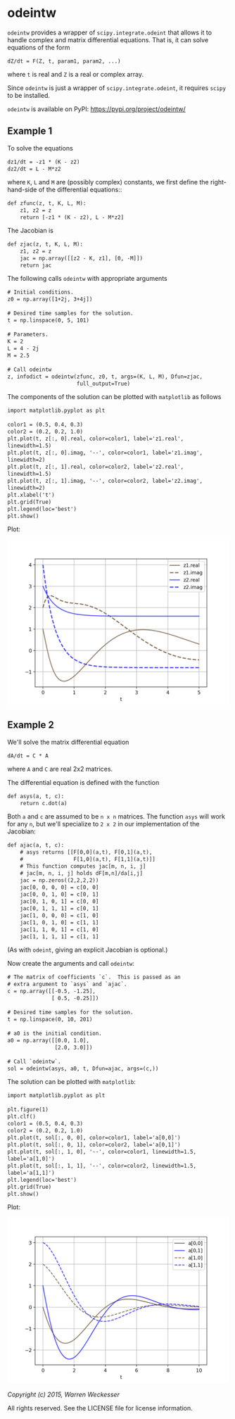 odeintw
=======

`odeintw` provides a wrapper of `scipy.integrate.odeint` that allows it to
handle complex and matrix differential equations.  That is, it can solve
equations of the form

    dZ/dt = F(Z, t, param1, param2, ...)

where `t` is real and `Z` is a real or complex array.

Since `odeintw` is just a wrapper of `scipy.integrate.odeint`, it requires
`scipy` to be installed.

`odeintw` is available on PyPI: https://pypi.org/project/odeintw/


Example 1
---------

To solve the equations

    dz1/dt = -z1 * (K - z2)
    dz2/dt = L - M*z2

where `K`, `L` and `M` are (possibly complex) constants, we first define the
right-hand-side of the differential equations::

    def zfunc(z, t, K, L, M):
        z1, z2 = z
        return [-z1 * (K - z2), L - M*z2]

The Jacobian is

    def zjac(z, t, K, L, M):
        z1, z2 = z
        jac = np.array([[z2 - K, z1], [0, -M]])
        return jac

The following calls `odeintw` with appropriate arguments

    # Initial conditions.
    z0 = np.array([1+2j, 3+4j])

    # Desired time samples for the solution.
    t = np.linspace(0, 5, 101)

    # Parameters.
    K = 2
    L = 4 - 2j
    M = 2.5

    # Call odeintw
    z, infodict = odeintw(zfunc, z0, t, args=(K, L, M), Dfun=zjac,
                          full_output=True)

The components of the solution can be plotted with `matplotlib` as follows

    import matplotlib.pyplot as plt

    color1 = (0.5, 0.4, 0.3)
    color2 = (0.2, 0.2, 1.0)
    plt.plot(t, z[:, 0].real, color=color1, label='z1.real', linewidth=1.5)
    plt.plot(t, z[:, 0].imag, '--', color=color1, label='z1.imag', linewidth=2)
    plt.plot(t, z[:, 1].real, color=color2, label='z2.real', linewidth=1.5)
    plt.plot(t, z[:, 1].imag, '--', color=color2, label='z2.imag', linewidth=2)
    plt.xlabel('t')
    plt.grid(True)
    plt.legend(loc='best')
    plt.show()

Plot:

![](https://github.com/WarrenWeckesser/odeintw/blob/master/examples/odeintw_example1.png)


Example 2
---------

We'll solve the matrix differential equation

    dA/dt = C * A

where `A` and `C` are real 2x2 matrices.

The differential equation is defined with the function

    def asys(a, t, c):
        return c.dot(a)

Both `a` and `c` are assumed to be `n x n` matrices.  The function
`asys` will work for any `n`, but we'll specialize to `2 x 2` in our
implementation of the Jacobian:

    def ajac(a, t, c):
        # asys returns [[F[0,0](a,t), F[0,1](a,t),
        #                F[1,0](a,t), F[1,1](a,t)]]
        # This function computes jac[m, n, i, j]
        # jac[m, n, i, j] holds dF[m,n]/da[i,j]
        jac = np.zeros((2,2,2,2))
        jac[0, 0, 0, 0] = c[0, 0]
        jac[0, 0, 1, 0] = c[0, 1]
        jac[0, 1, 0, 1] = c[0, 0]
        jac[0, 1, 1, 1] = c[0, 1]
        jac[1, 0, 0, 0] = c[1, 0]
        jac[1, 0, 1, 0] = c[1, 1]
        jac[1, 1, 0, 1] = c[1, 0]
        jac[1, 1, 1, 1] = c[1, 1]

(As with `odeint`, giving an explicit Jacobian is optional.)

Now create the arguments and call `odeintw`:

    # The matrix of coefficients `c`.  This is passed as an
    # extra argument to `asys` and `ajac`.
    c = np.array([[-0.5, -1.25],
                  [ 0.5, -0.25]])

    # Desired time samples for the solution.
    t = np.linspace(0, 10, 201)

    # a0 is the initial condition.
    a0 = np.array([[0.0, 1.0],
                   [2.0, 3.0]])

    # Call `odeintw`.
    sol = odeintw(asys, a0, t, Dfun=ajac, args=(c,))


The solution can be plotted with `matplotlib`:

    import matplotlib.pyplot as plt

    plt.figure(1)
    plt.clf()
    color1 = (0.5, 0.4, 0.3)
    color2 = (0.2, 0.2, 1.0)
    plt.plot(t, sol[:, 0, 0], color=color1, label='a[0,0]')
    plt.plot(t, sol[:, 0, 1], color=color2, label='a[0,1]')
    plt.plot(t, sol[:, 1, 0], '--', color=color1, linewidth=1.5, label='a[1,0]')
    plt.plot(t, sol[:, 1, 1], '--', color=color2, linewidth=1.5, label='a[1,1]')
    plt.legend(loc='best')
    plt.grid(True)
    plt.show()

Plot:

![](https://github.com/WarrenWeckesser/odeintw/blob/master/examples/odeintw_example2.png)


*Copyright (c) 2015, Warren Weckesser*

All rights reserved.
See the LICENSE file for license information.
